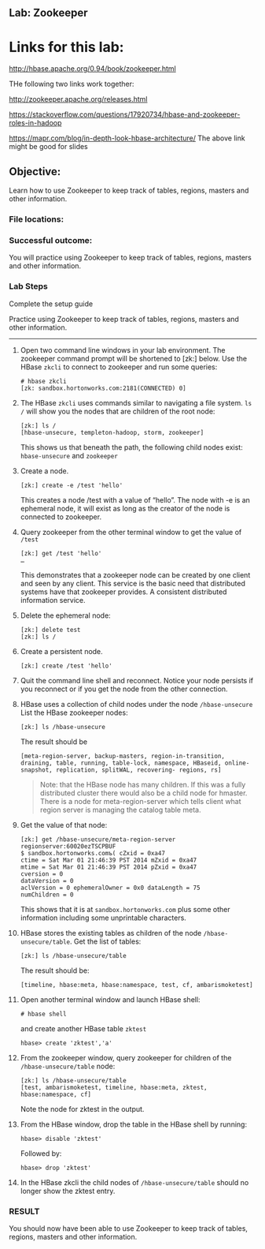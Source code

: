 ## Lab: Zookeeper
# Links for this lab:

http://hbase.apache.org/0.94/book/zookeeper.html

THe following two links work together:

http://zookeeper.apache.org/releases.html

https://stackoverflow.com/questions/17920734/hbase-and-zookeeper-roles-in-hadoop

https://mapr.com/blog/in-depth-look-hbase-architecture/
The above link might be good for slides 




## Objective:
Learn how to use Zookeeper to keep track of tables, regions, masters and other information.

### File locations:

### Successful outcome:
You will practice using Zookeeper to keep track of tables, regions, masters and other information.


### Lab Steps

Complete the setup guide

Practice using Zookeeper to keep track of tables, regions, masters and other information.

----

1.	Open two command line windows in your lab environment. The zookeeper command prompt will be shortened to [zk:] below. Use the HBase `zkcli` to connect to zookeeper and run some queries:

    ```console
    # hbase zkcli
    [zk: sandbox.hortonworks.com:2181(CONNECTED) 0]
    ```

2.	The HBase `zkcli` uses commands similar to navigating a file system. `ls /` will show you the nodes that are children of the root node:

    ```console
    [zk:] ls /
    [hbase-unsecure, templeton-hadoop, storm, zookeeper]
    ```
    
    This shows us that beneath the path, the following child nodes exist: `hbase-unsecure` and `zookeeper`

3.	Create  a node.

    ```console
    [zk:] create -e /test 'hello'
    ```
    
    This creates a node /test with a value of “hello”. The node with -e is an ephemeral node, it will exist as long as the creator of the node is connected to zookeeper.


4.	Query zookeeper from the other terminal window to get the value of `/test`

    ```console
    [zk:] get /test 'hello'
    …
    ```

    This demonstrates that a zookeeper node can be created by one client and seen by any client. This service is the basic need that distributed systems have that zookeeper provides. A consistent distributed information service.

5.	Delete the ephemeral node:

    ```console
    [zk:] delete test 
    [zk:] ls /
    ```
    
6.	Create a persistent node.

    ```console
    [zk:] create /test 'hello'
    ```
    
7.	Quit the command line shell and reconnect. Notice your node persists if you reconnect or if you get the node from the other connection.

8.	HBase uses a collection of child nodes under the node `/hbase-unsecure` List the HBase zookeeper nodes:

    ```console
    [zk:] ls /hbase-unsecure
    ```

    The result should be

    ```console
    [meta-region-server, backup-masters, region-in-transition, draining, table, running, table-lock, namespace, HBaseid, online-snapshot, replication, splitWAL, recovering- regions, rs]
    ```
    
    > Note: that the HBase node has many children. If this was a fully distributed cluster there would also be a child node for hmaster. There is a node for meta-region-server which tells client what region server is managing the catalog table meta.
 
9.	Get the value of that node:

    ```console
    [zk:] get /hbase-unsecure/meta-region-server regionserver:60020ezTSCPBUF
    $ sandbox.hortonworks.comъ( cZxid = 0xa47
    ctime = Sat Mar 01 21:46:39 PST 2014 mZxid = 0xa47
    mtime = Sat Mar 01 21:46:39 PST 2014 pZxid = 0xa47
    cversion = 0
    dataVersion = 0
    aclVersion = 0 ephemeralOwner = 0x0 dataLength = 75
    numChildren = 0
    ```
    
    This shows that it is at `sandbox.hortonworks.com` plus some other information including some unprintable characters.

10.	HBase stores the existing tables as children of the node `/hbase-unsecure/table`. Get the list of tables:

    ```console
    [zk:] ls /hbase-unsecure/table
    ```
    
    The result should be:

    ```console
    [timeline, hbase:meta, hbase:namespace, test, cf, ambarismoketest]
    ```
    
11.	Open another terminal window and launch HBase shell:

    ```console
    # hbase shell
    ```
    
    and create another HBase table `zktest`

    ```console
    hbase> create 'zktest','a'
    ```
    
12. From the zookeeper window, query zookeeper for children of the `/hbase-unsecure/table` node:

    ```console
    [zk:] ls /hbase-unsecure/table
    [test, ambarismoketest, timeline, hbase:meta, zktest, hbase:namespace, cf]
    
    ```
    
    Note the node for zktest in the output.
 
13.	From the HBase window, drop the table in the HBase shell by running:

    ```console
    hbase> disable 'zktest'
    ```
    
    Followed by:

    ```console
    hbase> drop 'zktest'
    ```
    
14.	In the HBase zkcli the child nodes of `/hbase-unsecure/table` should no longer show the zktest entry.


### RESULT

You should now have been able to use Zookeeper to keep track of tables, regions, masters and other information.
